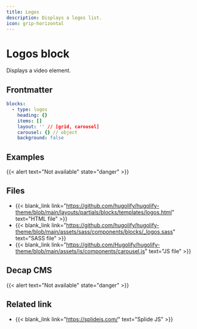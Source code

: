 ```yaml
---
title: Logos
description: Displays a logos list.
icon: grip-horizontal
---
```


# Logos block

Displays a video element.

## Frontmatter

```yml
blocks:
  - type: logos
    heading: {}
    items: []
    layout: '' // [grid, carousel]
    carousel: {} // object
    background: false
```

## Examples

{{< alert text="Not available" state="danger" >}}

## Files

- {{< blank_link link="https://github.com/hugolify/hugolify-theme/blob/main/layouts/partials/blocks/templates/logos.html" text="HTML file" >}}
- {{< blank_link link="https://github.com/hugolify/hugolify-theme/blob/main/assets/sass/components/blocks/_logos.sass" text="SASS file" >}}
- {{< blank_link link="https://github.com/Hugolify/hugolify-theme/blob/main/assets/js/components/carousel.js" text="JS file" >}}

## Decap CMS

{{< alert text="Not available" state="danger" >}}

## Related link

- {{< blank_link link="https://splidejs.com/" text="Splide JS" >}}
